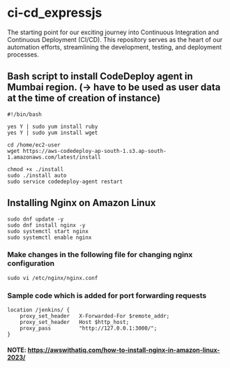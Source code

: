 # ci-cd_expressjs
The starting point for our exciting journey into Continuous Integration and Continuous Deployment (CI/CD). This repository serves as the heart of our automation efforts, streamlining the development, testing, and deployment processes.

## Bash script to install CodeDeploy agent in Mumbai region. (-> have to be used as user data at the time of creation of instance) 
```
#!/bin/bash

yes Y | sudo yum install ruby
yes Y | sudo yum install wget

cd /home/ec2-user
wget https://aws-codedeploy-ap-south-1.s3.ap-south-1.amazonaws.com/latest/install

chmod +x ./install
sudo ./install auto
sudo service codedeploy-agent restart
```

## Installing Nginx on Amazon Linux

```
sudo dnf update -y
sudo dnf install nginx -y
sudo systemctl start nginx
sudo systemctl enable nginx
```

### Make changes in the following file for changing nginx configuration

```
sudo vi /etc/nginx/nginx.conf
```

### Sample code which is added for port forwarding requests 

```
location /jenkins/ {
    proxy_set_header   X-Forwarded-For $remote_addr;
    proxy_set_header   Host $http_host;
    proxy_pass         "http://127.0.0.1:3000/";
}
```

#### NOTE: https://awswithatiq.com/how-to-install-nginx-in-amazon-linux-2023/
